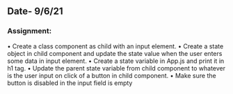  ## Date- 9/6/21



### Assignment: 
•	Create a class component as child with an input element.
•	Create a state object in child component and update the state value when the user enters some data in input element.
•	Create a state variable in App.js and print it in h1 tag.
•	Update the parent state variable from child component to whatever is the user input on click of a button in child component.
•	Make sure the button is disabled in the input field is empty

